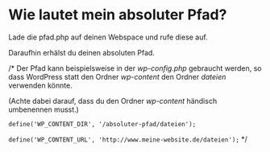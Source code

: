 # Wie lautet mein absoluter Pfad?

Lade die pfad.php auf deinen Webspace und rufe diese auf. 

Daraufhin erhälst du deinen absoluten Pfad.

/* Der Pfad kann beispielsweise in der _wp-config.php_ gebraucht werden, so dass WordPress statt den Ordner _wp-content_ den Ordner _dateien_ verwenden könnte. 

(Achte dabei darauf, dass du den Ordner _wp-content_ händisch umbenennen musst.)

`define('WP_CONTENT_DIR', '/absoluter-pfad/dateien');`

`define('WP_CONTENT_URL', 'http://www.meine-website.de/dateien');` */

